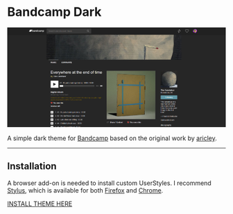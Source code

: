 # Bandcamp Dark

![Screenshot](Screenshot1.png)

A simple dark theme for [Bandcamp](https://bandcamp.com) based on the original work by [aricley](https://userstyles.org/styles/150014/bandcamp-dark-theme-17-10).

---

## Installation

  A browser add-on is needed to install custom UserStyles.
  I recommend [Stylus](https://github.com/openstyles/stylus), which is available for both [Firefox](https://addons.mozilla.org/en-US/firefox/addon/styl-us/) and [Chrome](https://chrome.google.com/webstore/detail/stylus/clngdbkpkpeebahjckkjfobafhncgmne?hl).

  [INSTALL THEME HERE](https://raw.githubusercontent.com/jasuthemes/userstyles/master/BandcampDark/BandcampDark.user.css)
